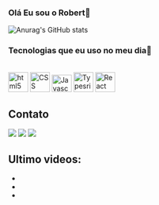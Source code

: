### Olá Eu sou o Robert🙂

![Anurag's GitHub stats](https://github-readme-stats.vercel.app/api?username=robert-dev0&show_icons=true&theme=dark)

### Tecnologias que eu uso no meu dia🙂

<div style="dislay: inline_block"><br/> <img style="height:40px ; width:40px;" aling="center" alt="html5" height"30" width"40" src="https://cdn.jsdelivr.net/gh/devicons/devicon@latest/icons/html5/html5-original-wordmark.svg"/>
<img style="height:40px ; width:40px;" aling="center" alt="CSS" height"30" width"40" src="https://cdn.jsdelivr.net/gh/devicons/devicon@latest/icons/css3/css3-original-wordmark.svg"/>
<img style="height:35px ; width:40px;" aling="center" alt="Javascript" height"30" width"40" src="https://cdn.jsdelivr.net/gh/devicons/devicon@latest/icons/javascript/javascript-original.svg"/>
<img style="height:40px ; width:40px;" aling="center" alt="Typesricpt" height"30" width"40" src="https://cdn.jsdelivr.net/gh/devicons/devicon@latest/icons/typescript/typescript-original.svg"/>
<img style="height:40px ; width:40px;" aling="center" alt="React" height"30" width"40" src="https://cdn.jsdelivr.net/gh/devicons/devicon@latest/icons/react/react-original-wordmark.svg"/>
</div>

## Contato

<div>
<a href="https://www.linkedin.com/in/robert-kawan-63b068266/"target="_blank"><img src="https://img.shields.io/badge/LinkedIn-0077B5?style=for-the-badge&logo=linkedin&logoColor=white" target="_blank"></a>
<a href="mailto:robertkawan2506@gmail.com"target="_blank"><img src="https://img.shields.io/badge/Gmail-D14836?style=for-the-badge&logo=gmail&logoColor=white" target="_blank"></a>
<a href="(https://www.instagram.com/robert_ofc/"target="_blank"><img src="https://img.shields.io/badge/Instagram-E4405F?style=for-the-badge&logo=instagram&logoColor=white" target="_blank"></a>
</div>

## Ultimo videos:

-   []()</br>
-   []()</br>
-   []()</br>
